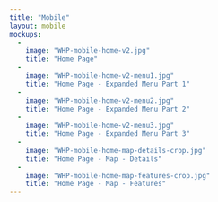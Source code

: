 ```yaml
---
title: "Mobile"
layout: mobile
mockups:
  -
    image: "WHP-mobile-home-v2.jpg"
    title: "Home Page"
  -
    image: "WHP-mobile-home-v2-menu1.jpg"
    title: "Home Page - Expanded Menu Part 1"
  -
    image: "WHP-mobile-home-v2-menu2.jpg"
    title: "Home Page - Expanded Menu Part 2"
  -
    image: "WHP-mobile-home-v2-menu3.jpg"
    title: "Home Page - Expanded Menu Part 3"
  -
    image: "WHP-mobile-home-map-details-crop.jpg"
    title: "Home Page - Map - Details"
  -
    image: "WHP-mobile-home-map-features-crop.jpg"
    title: "Home Page - Map - Features"
---
```

